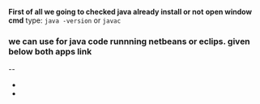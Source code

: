  **First of all we going to checked java already install or not**
  **open window cmd**
  type:
  ``java -version`` or `javac`

### we can use for java code runnning netbeans or eclips. given below both apps link
--
 - []()
 - []()
